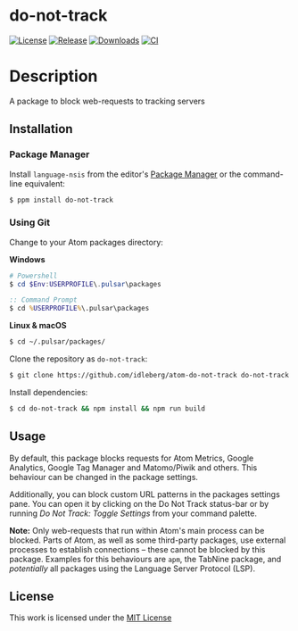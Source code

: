 # do-not-track

[![License](https://img.shields.io/github/license/idleberg/atom-do-not-track?color=blue&style=for-the-badge)](https://github.com/idleberg/atom-do-not-track/blob/master/LICENSE)
[![Release](https://img.shields.io/github/v/release/idleberg/atom-do-not-track?style=for-the-badge)](https://github.com/idleberg/atom-do-not-track/releases)
[![Downloads](https://img.shields.io/pulsar/dt/do-not-track?style=for-the-badge&color=slateblue)](https://web.pulsar-edit.dev/packages/do-not-track)
[![CI](https://img.shields.io/github/actions/workflow/status/idleberg/atom-do-not-track/default.yml?style=for-the-badge)](https://github.com/idleberg/atom-do-not-track/actions)

# Description

A package to block web-requests to tracking servers

## Installation

### Package Manager

Install `language-nsis` from the editor's [Package Manager](http://flight-manual.atom-editor.cc/using-atom/sections/atom-packages/) or the command-line equivalent:

```bash
$ ppm install do-not-track
```

### Using Git

Change to your Atom packages directory:

**Windows**

```powershell
# Powershell
$ cd $Env:USERPROFILE\.pulsar\packages
```

```cmd
:: Command Prompt
$ cd %USERPROFILE%\.pulsar\packages
```

**Linux & macOS**

```bash
$ cd ~/.pulsar/packages/
```

Clone the repository as `do-not-track`:

```bash
$ git clone https://github.com/idleberg/atom-do-not-track do-not-track
```

Install dependencies:

```bash
$ cd do-not-track && npm install && npm run build
```

## Usage

By default, this package blocks requests for Atom Metrics, Google Analytics, Google Tag Manager and Matomo/Piwik and others. This behaviour can be changed in the package settings.

Additionally, you can block custom URL patterns in the packages settings pane. You can open it by clicking on the Do Not Track status-bar or by running *Do Not Track: Toggle Settings* from your command palette.

**Note:** Only web-requests that run within Atom's main process can be blocked. Parts of Atom, as well as some third-party packages, use external processes to establish connections – these cannot be blocked by this package. Examples for this behaviours are `apm`, the TabNine package, and *potentially* all packages using the Language Server Protocol (LSP).

## License

This work is licensed under the [MIT License](LICENSE)
